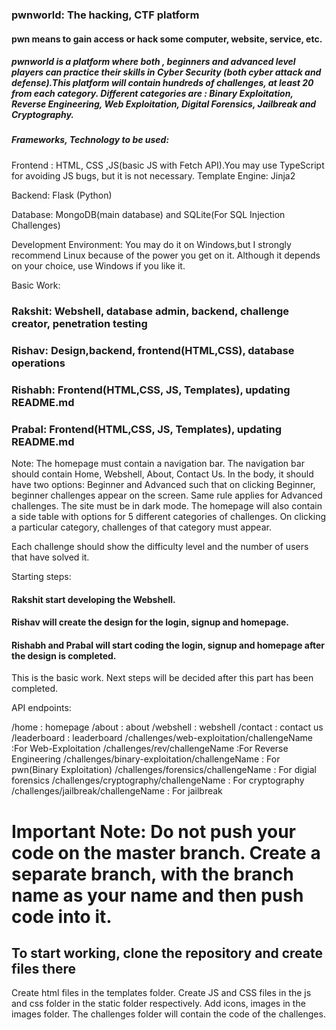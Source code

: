 ### pwnworld: The hacking, CTF platform

#### pwn means to gain access or hack some computer, website, service, etc.

##### pwnworld is a platform where both , beginners and advanced level players can practice their skills in Cyber Security (both cyber attack and defense).This platform will contain hundreds of challenges, at least 20 from each category. Different categories are : Binary Exploitation, Reverse Engineering, Web Exploitation, Digital Forensics, Jailbreak and Cryptography.

##### Frameworks, Technology to be used:

Frontend : HTML, CSS ,JS(basic JS with Fetch API).You may use TypeScript for avoiding JS bugs,
            but it is not necessary.
Template Engine: Jinja2

Backend: Flask (Python)

Database: MongoDB(main database) and SQLite(For SQL Injection Challenges)

Development Environment: You may do it on Windows,but I strongly recommend Linux because of the power you get on it. Although it depends on your choice, use Windows if you like it.

Basic Work:
### Rakshit: Webshell, database admin, backend, challenge creator, penetration testing
### Rishav: Design,backend, frontend(HTML,CSS), database operations
### Rishabh: Frontend(HTML,CSS, JS, Templates), updating README.md
### Prabal: Frontend(HTML,CSS, JS, Templates), updating README.md


Note: The homepage must contain a navigation bar. The navigation bar should contain Home, Webshell, About, Contact Us. In the body, it should have two options: Beginner and Advanced such that on clicking Beginner, beginner challenges appear on the screen. Same rule applies for Advanced challenges. The site must be in dark mode. The homepage will also contain a side table with options for 5 different categories of challenges. On clicking a particular category, challenges of that category must appear.

Each challenge should show the difficulty level and the number of users that have solved it.

Starting steps:
#### Rakshit start developing the Webshell.
#### Rishav will create the design for the login, signup and homepage. 
#### Rishabh and Prabal will start coding the login, signup and homepage after the design is completed.

This is the basic work. Next steps will be decided after this part has been completed.

API endpoints:

/home   : homepage
/about  : about
/webshell : webshell
/contact  : contact us
/leaderboard   : leaderboard
/challenges/web-exploitation/challengeName      :For Web-Exploitation
/challenges/rev/challengeName                   :For Reverse Engineering
/challenges/binary-exploitation/challengeName   : For pwn(Binary Exploitation)
/challenges/forensics/challengeName             : For digial forensics
/challenges/cryptography/challengeName          : For cryptography
/challenges/jailbreak/challengeName             : For jailbreak


# Important Note: Do not push your code on the master branch. Create a separate branch, with the branch name as your name and then push code into it. 

## To start working, clone the repository and create files there
Create html files in the templates folder.
Create JS and CSS files in the js and css folder in the static folder respectively.
Add icons, images in the images folder.
The challenges folder will contain the code of the challenges.














